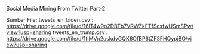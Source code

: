 Social Media Mining From Twitter Part-2

Sumber File:
tweets_en_biden.csv : https://drive.google.com/file/d/16lT4w9o2DBTb7VRWZkFTfScsfwUSmSPw/view?usp=sharing
tweets_en_trump.csv : https://drive.google.com/file/d/1tIMVn2uskdvGQK6OfBP6tZF3FHQypiBO/view?usp=sharing
